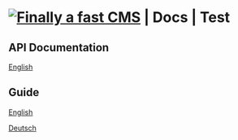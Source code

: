 [![Finally a fast CMS](https://www.finally-a-fast.com/logos/logo-cms-readme.jpg)](https://www.finally-a-fast.com/) | Docs | Test
============================

API Documentation
-----------------
[English](api/index.html)

Guide
-----
[English](guide/en/README.md)

[Deutsch](guide/de/README.md)
